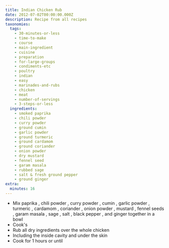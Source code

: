 ```yaml
---
title: Indian Chicken Rub
date: 2012-07-02T00:00:00.000Z
description: Recipe from all recipes
taxonomies:
  tags:
    - 30-minutes-or-less
    - time-to-make
    - course
    - main-ingredient
    - cuisine
    - preparation
    - for-large-groups
    - condiments-etc
    - poultry
    - indian
    - easy
    - marinades-and-rubs
    - chicken
    - meat
    - number-of-servings
    - 3-steps-or-less
  ingredients:
    - smoked paprika
    - chili powder
    - curry powder
    - ground cumin
    - garlic powder
    - ground turmeric
    - ground cardamom
    - ground coriander
    - onion powder
    - dry mustard
    - fennel seed
    - garam masala
    - rubbed sage
    - salt & fresh ground pepper
    - ground ginger
extra:
  minutes: 16
---
```

 - Mix paprika , chili powder , curry powder , cumin , garlic powder , turmeric , cardamom , coriander , onion powder , mustard , fennel seeds , garam masala , sage , salt , black pepper , and ginger together in a bowl
 - Cook's
 - Rub all dry ingredients over the whole chicken
 - Including the inside cavity and under the skin
 - Cook for 1 hours or until
